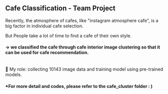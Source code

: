 
## Cafe Classification - Team Project


Recently, the atmosphere of cafes, like "instagram atmosphere cafe", is a big factor in individual cafe selection. 


But People take a lot of time to find a cafe of their own style. 


#### -> we classified the cafe through cafe interior image clustering so that it can be used for cafe recommendation.


<br>
👋 My role: collecting 10143 image data and training model using pre-trained models.



#### *For more detail and codes, please refer to the cafe_cluster folder : )
